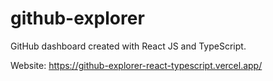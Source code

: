 # github-explorer
 GitHub dashboard created with React JS and TypeScript.

 Website: https://github-explorer-react-typescript.vercel.app/
